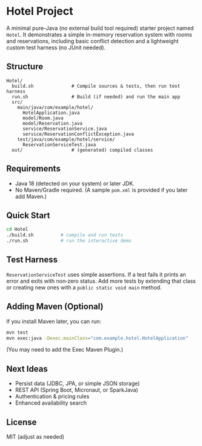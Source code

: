 # Hotel Project

A minimal pure-Java (no external build tool required) starter project named `Hotel`. It demonstrates a simple in-memory reservation system with rooms and reservations, including basic conflict detection and a lightweight custom test harness (no JUnit needed).

## Structure
```
Hotel/
  build.sh              # Compile sources & tests, then run test harness
  run.sh                # Build (if needed) and run the main app
  src/
    main/java/com/example/hotel/
      HotelApplication.java
      model/Room.java
      model/Reservation.java
      service/ReservationService.java
      service/ReservationConflictException.java
    test/java/com/example/hotel/service/
      ReservationServiceTest.java
  out/                  # (generated) compiled classes
```

## Requirements
* Java 18 (detected on your system) or later JDK.
* No Maven/Gradle required. (A sample `pom.xml` is provided if you later add Maven.)

## Quick Start
```bash
cd Hotel
./build.sh          # compile and run tests
./run.sh            # run the interactive demo
```

## Test Harness
`ReservationServiceTest` uses simple assertions. If a test fails it prints an error and exits with non‑zero status. Add more tests by extending that class or creating new ones with a `public static void main` method.

## Adding Maven (Optional)
If you install Maven later, you can run:
```bash
mvn test
mvn exec:java -Dexec.mainClass="com.example.hotel.HotelApplication"
```
(You may need to add the Exec Maven Plugin.)

## Next Ideas
* Persist data (JDBC, JPA, or simple JSON storage)
* REST API (Spring Boot, Micronaut, or SparkJava)
* Authentication & pricing rules
* Enhanced availability search

## License
MIT (adjust as needed)

